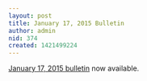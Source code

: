 ```yaml
---
layout: post
title: January 17, 2015 Bulletin
author: admin
nid: 374
created: 1421499224
---
```

<p><a href="http://www.botwoodsda.org/sites/botwoodsda.org/files/01.%20January%2017%2C%202015.pdf">January 17, 2015 bulletin</a> now available.</p>
